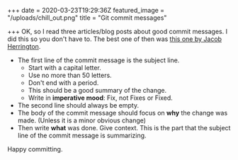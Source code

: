 +++
date = 2020-03-23T19:29:36Z
featured_image = "/uploads/chill_out.png"
title = "Git commit messages"

+++
OK, so I read three articles/blog posts about good commit messages. I did this so you don't have to. The best one of then was [this one by Jacob Herrington](https://dev.to/jacobherrington/how-to-write-useful-commit-messages-my-commit-message-template-20n9 "this by Jacob Herrington").

* The first line of the commit message is the subject line.
  * Start with a capital letter.
  * Use no more than 50 letters.
  * Don't end with a period.
  * This should be a good summary of the change.
  * Write in **imperative mood**: Fix, not Fixes or Fixed.
* The second line should always be empty.
* The body of the commit message should focus on **why** the change was made. (Unless it is a minor obvious change)
* Then write **what** was done. Give context. This is the part that the subject line of the commit message is summarizing.

Happy committing.